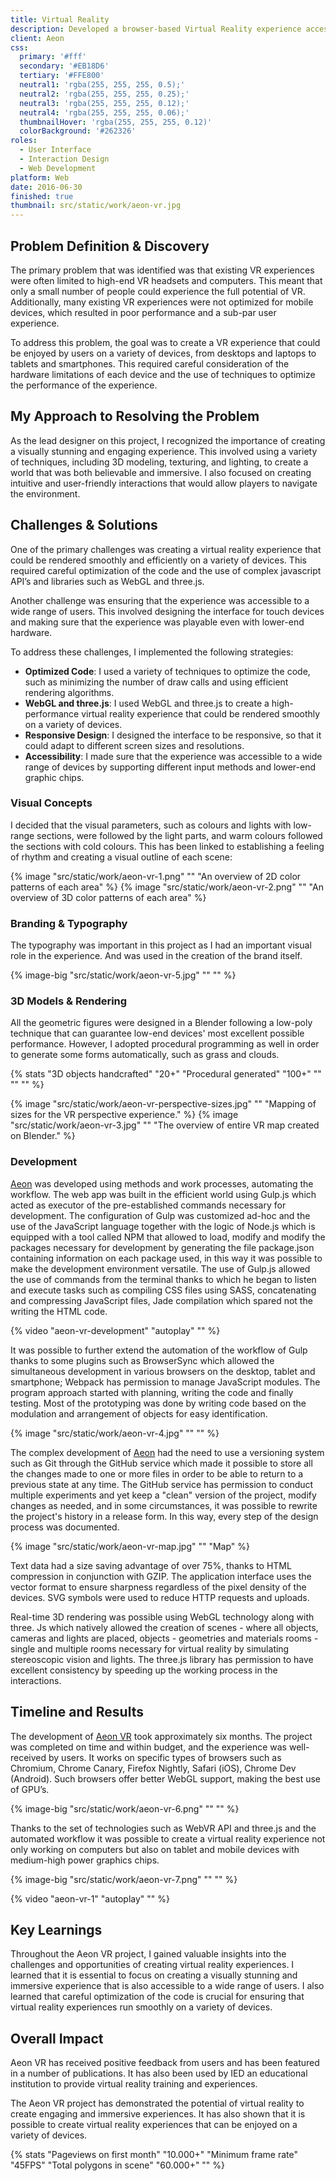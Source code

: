 ```yaml
---
title: Virtual Reality
description: Developed a browser-based Virtual Reality experience accessible on multiple devices, enhancing user immersion.
client: Aeon
css:
  primary: '#fff'
  secondary: '#EB18D6'
  tertiary: '#FFE800'
  neutral1: 'rgba(255, 255, 255, 0.5);'
  neutral2: 'rgba(255, 255, 255, 0.25);'
  neutral3: 'rgba(255, 255, 255, 0.12);'
  neutral4: 'rgba(255, 255, 255, 0.06);'
  thumbnailHover: 'rgba(255, 255, 255, 0.12)'
  colorBackground: '#262326'
roles:
  - User Interface
  - Interaction Design
  - Web Development
platform: Web
date: 2016-06-30
finished: true
thumbnail: src/static/work/aeon-vr.jpg
---
```


## Problem Definition & Discovery

The primary problem that was identified was that existing VR experiences were often limited to high-end VR headsets and computers. This meant that only a small number of people could experience the full potential of VR. Additionally, many existing VR experiences were not optimized for mobile devices, which resulted in poor performance and a sub-par user experience.

To address this problem, the goal was to create a VR experience that could be enjoyed by users on a variety of devices, from desktops and laptops to tablets and smartphones. This required careful consideration of the hardware limitations of each device and the use of techniques to optimize the performance of the experience.

## My Approach to Resolving the Problem

As the lead designer on this project, I recognized the importance of creating a visually stunning and engaging experience. This involved using a variety of techniques, including 3D modeling, texturing, and lighting, to create a world that was both believable and immersive. I also focused on creating intuitive and user-friendly interactions that would allow players to navigate the environment.

## Challenges & Solutions

One of the primary challenges was creating a virtual reality experience that could be rendered smoothly and efficiently on a variety of devices. This required careful optimization of the code and the use of complex javascript API’s and libraries such as WebGL and three.js.

Another challenge was ensuring that the experience was accessible to a wide range of users. This involved designing the interface for touch devices and making sure that the experience was playable even with lower-end hardware.

To address these challenges, I implemented the following strategies:

- **Optimized Code**: I used a variety of techniques to optimize the code, such as minimizing the number of draw calls and using efficient rendering algorithms.
- **WebGL and three.js**: I used WebGL and three.js to create a high-performance virtual reality experience that could be rendered smoothly on a variety of devices.
- **Responsive Design**: I designed the interface to be responsive, so that it could adapt to different screen sizes and resolutions.
- **Accessibility**: I made sure that the experience was accessible to a wide range of devices by supporting different input methods and lower-end graphic chips.

### Visual Concepts

I decided that the visual parameters, such as colours and lights with low-range sections, were followed by the light parts, and warm colours followed the sections with cold colours. This has been linked to establishing a feeling of rhythm and creating a visual outline of each scene:

{% image "src/static/work/aeon-vr-1.png" "" "An overview of 2D color patterns of each area" %}
{% image "src/static/work/aeon-vr-2.png" "" "An overview of 3D color patterns of each area" %}

### Branding & Typography

The typography was important in this project as I had an important visual role in the experience. And was used in the creation of the brand itself.

{% image-big "src/static/work/aeon-vr-5.jpg" "" "" %}

### 3D Models & Rendering

All the geometric figures were designed in a Blender following a low-poly technique that can guarantee low-end devices' most excellent possible performance. However, I adopted procedural programming as well in order to generate some forms automatically, such as grass and clouds.

{% stats "3D objects handcrafted" "20+" "Procedural generated" "100+" "" "" "" %}

{% image "src/static/work/aeon-vr-perspective-sizes.jpg" "" "Mapping of sizes for the VR perspective experience." %}
{% image "src/static/work/aeon-vr-3.jpg" "" "The overview of entire VR map created on Blender." %}

### Development

[Aeon](http://aeon.horoman.com) was developed using methods and work processes, automating the workflow. The web app was built in the efficient world using Gulp.js which acted as executor of the pre-established commands necessary for development. The configuration of Gulp was customized ad-hoc and the use of the JavaScript language together with the logic of Node.js which is equipped with a tool called NPM that allowed to load, modify and modify the packages necessary for development by generating the file package.json containing information on each package used, in this way it was possible to make the development environment versatile. The use of Gulp.js allowed the use of commands from the terminal thanks to which he began to listen and execute tasks such as compiling CSS files using SASS, concatenating and compressing JavaScript files, Jade compilation which spared not the writing the HTML code.

{% video "aeon-vr-development" "autoplay" "" %}

It was possible to further extend the automation of the workflow of Gulp thanks to some plugins such as BrowserSync which allowed the simultaneous development in various browsers on the desktop, tablet and smartphone; Webpack has permission to manage JavaScript modules. The program approach started with planning, writing the code and finally testing. Most of the prototyping was done by writing code based on the modulation and arrangement of objects for easy identification.

{% image "src/static/work/aeon-vr-4.jpg" "" "" %}

The complex development of [Aeon](http://aeon.horoman.com) had the need to use a versioning system such as Git through the GitHub service which made it possible to store all the changes made to one or more files in order to be able to return to a previous state at any time. The GitHub service has permission to conduct multiple experiments and yet keep a "clean" version of the project, modify changes as needed, and in some circumstances, it was possible to rewrite the project's history in a release form. In this way, every step of the design process was documented.

{% image "src/static/work/aeon-vr-map.jpg" "" "Map" %}

Text data had a size saving advantage of over 75%, thanks to HTML compression in conjunction with GZIP. The application interface uses the vector format to ensure sharpness regardless of the pixel density of the devices. SVG symbols were used to reduce HTTP requests and uploads.

Real-time 3D rendering was possible using WebGL technology along with three. Js which natively allowed the creation of scenes - where all objects, cameras and lights are placed, objects - geometries and materials rooms - single and multiple rooms necessary for virtual reality by simulating stereoscopic vision and lights. The three.js library has permission to have excellent consistency by speeding up the working process in the interactions.

## Timeline and Results

The development of [Aeon VR](https://aeon.horoman.com) took approximately six months. The project was completed on time and within budget, and the experience was well-received by users. It works on specific types of browsers such as Chromium, Chrome Canary, Firefox Nightly, Safari (iOS), Chrome Dev (Android). Such browsers offer better WebGL support, making the best use of GPU’s.

{% image-big "src/static/work/aeon-vr-6.png" "" "" %}

Thanks to the set of technologies such as WebVR API and three.js and the automated workflow it was possible to create a virtual reality experience not only working on computers but also on tablet and mobile devices with medium-high power graphics chips.

{% image-big "src/static/work/aeon-vr-7.png" "" "" %}

{% video "aeon-vr-1" "autoplay" "" %}

## Key Learnings

Throughout the Aeon VR project, I gained valuable insights into the challenges and opportunities of creating virtual reality experiences. I learned that it is essential to focus on creating a visually stunning and immersive experience that is also accessible to a wide range of users. I also learned that careful optimization of the code is crucial for ensuring that virtual reality experiences run smoothly on a variety of devices.

## Overall Impact

Aeon VR has received positive feedback from users and has been featured in a number of publications. It has also been used by IED an educational institution to provide virtual reality training and experiences.

The Aeon VR project has demonstrated the potential of virtual reality to create engaging and immersive experiences. It has also shown that it is possible to create virtual reality experiences that can be enjoyed on a variety of devices.

{% stats "Pageviews on first month" "10.000+" "Minimum frame rate" "45FPS" "Total polygons in scene" "60.000+" "" %}
